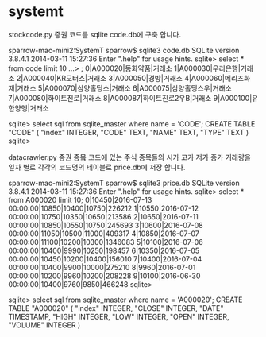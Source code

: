 # systemt

stockcode.py 
증권 코드를 sqlite code.db에 구축 합니다.

sparrow-mac-mini2:SystemT sparrow$ sqlite3 code.db 
SQLite version 3.8.4.1 2014-03-11 15:27:36
Enter ".help" for usage hints.
sqlite> select * from code limit 10
   ...> ;
0|A000020|동화약품|거래소
1|A000030|우리은행|거래소
2|A000040|KR모터스|거래소
3|A000050|경방|거래소
4|A000060|메리츠화재|거래소
5|A000070|삼양홀딩스|거래소
6|A000075|삼양홀딩스우|거래소
7|A000080|하이트진로|거래소
8|A000087|하이트진로2우B|거래소
9|A000100|유한양행|거래소

sqlite> select sql from sqlite_master where name = 'CODE';
CREATE TABLE "CODE" (
"index" INTEGER,
  "CODE" TEXT,
  "NAME" TEXT,
  "TYPE" TEXT
)
sqlite> 

datacrawler.py
증권 종뫀 코드에 있는 주식 종목들의
시가 고가 저가 종가 거래량을 일자 별로 각각의 코드명의 테이블로 price.db에 저장 합니다.

sparrow-mac-mini2:SystemT sparrow$ sqlite3 price.db 
SQLite version 3.8.4.1 2014-03-11 15:27:36
Enter ".help" for usage hints.
sqlite> select * from A000020 limit 10;
0|10450|2016-07-13 00:00:00|10850|10400|10750|226212
1|10550|2016-07-12 00:00:00|10750|10350|10650|213586
2|10650|2016-07-11 00:00:00|10850|10550|10750|245693
3|10600|2016-07-08 00:00:00|11050|10500|11000|409317
4|10850|2016-07-07 00:00:00|11100|10200|10300|1346083
5|10100|2016-07-06 00:00:00|10400|9990|10250|198457
6|10350|2016-07-05 00:00:00|10450|10200|10400|156010
7|10400|2016-07-04 00:00:00|10400|9900|10000|275210
8|9960|2016-07-01 00:00:00|10200|9960|10200|208228
9|10100|2016-06-30 00:00:00|10400|9760|9850|466248
sqlite> 

sqlite> select sql from sqlite_master where name = 'A000020';
CREATE TABLE "A000020" (
"index" INTEGER,
  "CLOSE" INTEGER,
  "DATE" TIMESTAMP,
  "HIGH" INTEGER,
  "LOW" INTEGER,
  "OPEN" INTEGER,
  "VOLUME" INTEGER
)
